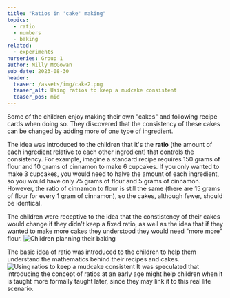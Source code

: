 ```yaml
---
title: "Ratios in 'cake' making"
topics:
  - ratio
  - numbers
  - baking
related: 
  - experiments
nurseries: Group 1
author: Milly McGowan
sub_date: 2023-08-30
header:
  teaser: /assets/img/cake2.png
  teaser_alt: Using ratios to keep a mudcake consistent
  teaser_pos: mid
---
```

Some of the children enjoy making their own "cakes" and following recipe cards when doing so. They discovered that the consistency of these cakes can be changed by adding more of one type of ingredient.

The idea was introduced to the children that it's the **ratio** (the amount of each ingredient relative to each other ingredient) that controls the consistency. For example, imagine a standard recipe requires 150 grams of flour and 10 grams of cinnamon to make 6 cupcakes. If you only wanted to make 3 cupcakes, you would need to halve the amount of each ingredient, so you would have only 75 grams of flour and 5 grams of cinnamon. However, the ratio of cinnamon to flour is still the same (there are 15 grams of flour for every 1 gram of cinnamon), so the cakes, although fewer, should be identical. 

The children were receptive to the idea that the constistency of their cakes would change if they didn't keep a fixed ratio, as well as the idea that if they wanted to make more cakes they understood they would need "more more" flour.
![Children planning their baking]({{site.baseurl}}/assets/img/cake1.png "Planning a cake")

The basic idea of ratio was introduced to the children to help them understand the mathematics behind their recipes and cakes.
![Using ratios to keep a mudcake consistent]({{site.baseurl}}/assets/img/cake2.png "Mudcakes")
It was speculated that introducing the concept of ratios at an early age might help children when it is taught more formally taught later, since they may link it to this real life scenario.